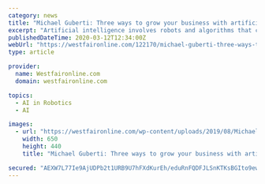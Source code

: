 ```yaml
---
category: news
title: "Michael Guberti: Three ways to grow your business with artificial intelligence"
excerpt: "Artificial intelligence involves robots and algorithms that can perform tasks, solve problems and adapt to different situations. If you have Googled directions to a location, asked Alexa a question, scrolled through Facebook, browsed recommended products on Amazon or asked Siri to call a friend, you have interacted with artificial intelligence."
publishedDateTime: 2020-03-12T12:34:00Z
webUrl: "https://westfaironline.com/122170/michael-guberti-three-ways-to-grow-your-business-with-artificial-intelligence/"
type: article

provider:
  name: Westfaironline.com
  domain: westfaironline.com

topics:
  - AI in Robotics
  - AI

images:
  - url: "https://westfaironline.com/wp-content/uploads/2019/08/Michael_Guberti.jpg"
    width: 650
    height: 440
    title: "Michael Guberti: Three ways to grow your business with artificial intelligence"

secured: "AEXW7L77Ie9AjUDPb2t1URB9U7hFXdKurEh/eduRnFQDFJLSnKTKsBGIto9ewqVle/fh3o/QlfB8pVYbCBypAxG/GnBpSiC7778Dn+KW45o8D4yk/atO3KtqRie0DSqhje+GxJP37M/QK6lLr54Ax/THNUcUBokp5j8lC5d5jX8dyNORx8OiqbpTLDaexFsvE56T4y0zSlvlVuQq/VFrta+hcE9X0ltKktd3cYIM9q/1V+U4T4Fy00ZVyr1y5luqnifcA/G4kNOp3SgeALN0QbCSdG01J32EyeRTQtcoBImAoFG3G0vWohG9p7MluM6J+atCi/6LxQ3Xq1JdJ3H5LBkQYW/iiWearWMGf7e70Q18fH2q+dLgT0ep3bd4RttoTT8tdyYJFnly7UINYEtC6pB8E41QucHsYXqYqTF+fWUEHbis2CsNfEaxsMiTQdLwsG2dokUzW0mzGrmDrwBA3X+bnvWDTJafFjSjh8Ru1Ic=;18oPp5AmOTBe+UovXyE4xw=="
---
```


